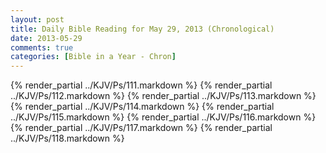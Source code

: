 ```yaml
---
layout: post
title: Daily Bible Reading for May 29, 2013 (Chronological)
date: 2013-05-29
comments: true
categories: [Bible in a Year - Chron]
---
```

{% render_partial ../KJV/Ps/111.markdown %}
{% render_partial ../KJV/Ps/112.markdown %}
{% render_partial ../KJV/Ps/113.markdown %}
{% render_partial ../KJV/Ps/114.markdown %}
{% render_partial ../KJV/Ps/115.markdown %}
{% render_partial ../KJV/Ps/116.markdown %}
{% render_partial ../KJV/Ps/117.markdown %}
{% render_partial ../KJV/Ps/118.markdown %}
